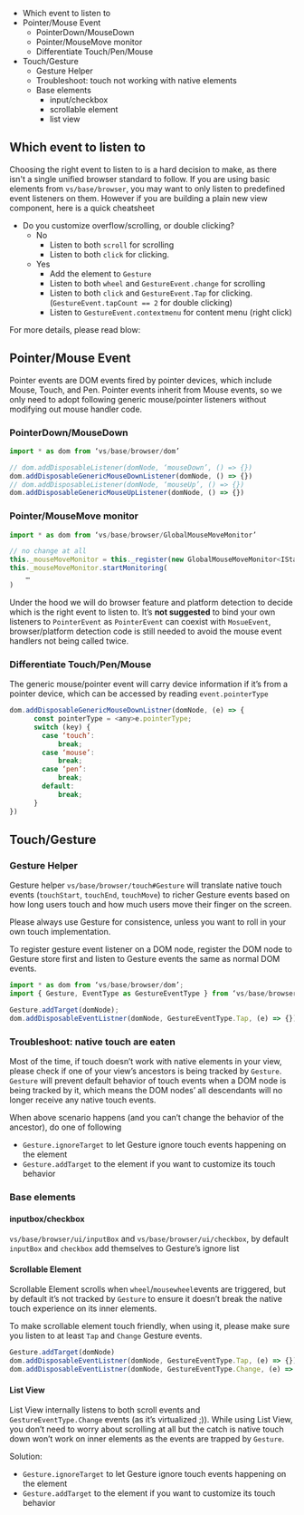 * Which event to listen to
* Pointer/Mouse Event
	* PointerDown/MouseDown
	* Pointer/MouseMove monitor
	* Differentiate Touch/Pen/Mouse 
* Touch/Gesture
	* Gesture Helper
	* Troubleshoot: touch not working with native elements
	* Base elements
		* input/checkbox
		* scrollable element
		* list view
	
## Which event to listen to

Choosing the right event to listen to is a hard decision to make, as there isn't a single unified browser standard to follow. If you are using basic elements from `vs/base/browser`, you may want to only listen to predefined event listeners on them. However if you are building a plain new view component, here is a quick cheatsheet

- Do you customize overflow/scrolling, or double clicking?
  - No
    - Listen to both `scroll` for scrolling
    - Listen to both `click` for clicking.
  - Yes
    - Add the element to `Gesture`
    - Listen to both `wheel` and `GestureEvent.change` for scrolling
    - Listen to both `click` and `GestureEvent.Tap` for clicking. (`GestureEvent.tapCount == 2` for double clicking)
    - Listen to `GestureEvent.contextmenu` for content menu (right click)

For more details, please read blow:

## Pointer/Mouse Event

Pointer events are DOM events fired by pointer devices, which include Mouse, Touch, and Pen. Pointer events inherit from Mouse events, so we only need to adopt following generic mouse/pointer listeners without modifying out mouse handler code.

### PointerDown/MouseDown

```js
import * as dom from ‘vs/base/browser/dom’

// dom.addDisposableListener(domNode, ‘mouseDown’, () => {})
dom.addDisposableGenericMouseDownListener(domNode, () => {})
// dom.addDisposableListener(domNode, ‘mouseUp’, () => {})
dom.addDisposableGenericMouseUpListener(domNode, () => {})
```


### Pointer/MouseMove monitor

```js
import * as dom from ‘vs/base/browser/GlobalMouseMoveMonitor’

// no change at all
this._mouseMoveMonitor = this._register(new GlobalMouseMoveMonitor<IStandardMouseMoveEventData>());
this._mouseMoveMonitor.startMonitoring(
    …
)
```

Under the hood we will do browser feature and platform detection to decide which is the right event to listen to. It’s **not suggested** to bind your own listeners to `PointerEvent` as `PointerEvent` can coexist with `MosueEvent`, browser/platform detection code is still needed to avoid the mouse event handlers not being called twice.
	
### Differentiate Touch/Pen/Mouse

The generic mouse/pointer event will carry device information if it’s from a pointer device, which can be accessed by reading `event.pointerType`

```js
dom.addDisposableGenericMouseDownListner(domNode, (e) => {
	  const pointerType = <any>e.pointerType;
	  switch (key) {
	    case ‘touch’:
	        break;
	    case ‘mouse’:
	        break;
	    case ‘pen’:
	        break;	
	    default:
	        break;
	  }
})
```


## Touch/Gesture
### Gesture Helper

Gesture helper `vs/base/browser/touch#Gesture` will translate native touch events (`touchStart`, `touchEnd`, `touchMove`) to richer Gesture events based on how long users touch and how much users move their finger on the screen.

Please always use Gesture for consistence, unless you want to roll in your own touch implementation.

To register gesture event listener on a DOM node, register the DOM node to Gesture store first and listen to Gesture events the same as normal DOM events.

```js
import * as dom from ‘vs/base/browser/dom’;
import { Gesture, EventType as GestureEventType } from ‘vs/base/browser/touch’;

Gesture.addTarget(domNode);
dom.addDisposableEventListner(domNode, GestureEventType.Tap, (e) => {});
```

### Troubleshoot: native touch are eaten

Most of the time, if touch doesn’t work with native elements in your view, please check if one of your view’s ancestors is being tracked by `Gesture`. `Gesture` will prevent default behavior of touch events when a DOM node is being tracked by it, which means the DOM nodes’ all descendants will no longer receive any native touch events.

When above scenario happens (and you can’t change the behavior of the ancestor), do one of following

* `Gesture.ignoreTarget` to let Gesture ignore touch events happening on the element
* `Gesture.addTarget` to the element if you want to customize its touch behavior 

### Base elements
#### inputbox/checkbox

`vs/base/browser/ui/inputBox` and `vs/base/browser/ui/checkbox`, by default `inputBox` and `checkbox` add themselves to Gesture’s ignore list

#### Scrollable Element

Scrollable Element scrolls when `wheel`/`mousewheel`events are triggered, but by default it’s not tracked by `Gesture` to ensure it doesn’t break the native touch experience on its inner elements.

To make scrollable element touch friendly, when using it, please make sure you listen to at least `Tap` and `Change` Gesture events.

```js
Gesture.addTarget(domNode)
dom.addDisposableEventListner(domNode, GestureEventType.Tap, (e) => {}); // Click
dom.addDisposableEventListner(domNode, GestureEventType.Change, (e) => {}); // Scroll
```

#### List View

List View internally listens to both scroll events and `GestureEventType.Change` events (as it’s virtualized ;)). While using List View, you don’t need to worry about scrolling at all but the catch is native touch down won’t work on inner elements as the events are trapped by `Gesture`.

Solution:

* `Gesture.ignoreTarget` to let Gesture ignore touch events happening on the element
* `Gesture.addTarget` to the element if you want to customize its touch behavior 